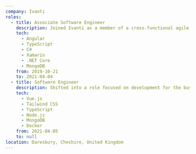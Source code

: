 ```yaml
---
company: Ivanti
roles:
  - title: Associate Software Engineer
    description: Joined Ivanti as a member of a cross-functional agile team working in the company's Supply Chain business unit (also known as Ivanti Wavelink).<br><br>During this period tasks included maintenance and feature development of Wavelink’s flagship Terminal Emulation product for Windows and Android, and delivering its port to iOS.<br><br> I also helped deliver Wavelink’s first cloud offering, a platform to aid customers in the management of Warehouse Assets, seeing the project through from conception to release.
    tech:
      - Angular
      - TypeScript
      - C#
      - Xamarin
      - .NET Core
      - MongoDB
    from: 2019-10-21
    to: 2021-04-04
  - title: Software Engineer
    description: Shifted into a role focused on development for the business's Industrial IoT (IIoT) software platform. Projects so far include sorting out orchestration of docker containers to improve the dev experience, helping migrate to Vue 3, and implementing novel UI features.
    tech:
      - Vue.js
      - Tailwind CSS
      - TypeScript
      - Node.js
      - MongoDB
      - Docker
    from: 2021-04-05
    to: null
location: Daresbury, Cheshire, United Kingdom
---
```


